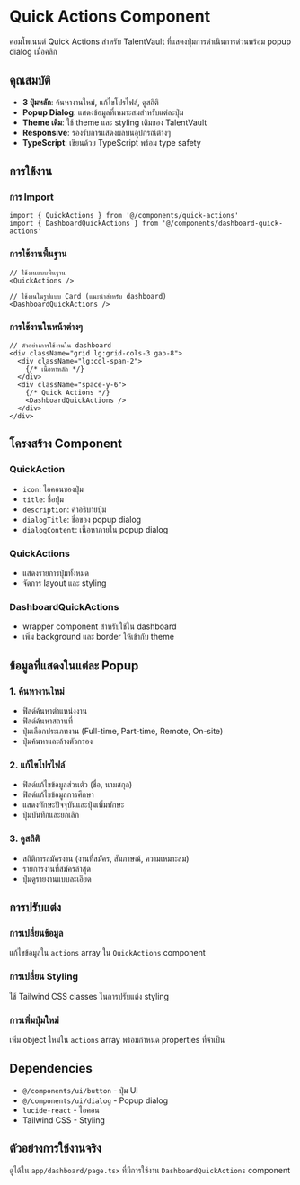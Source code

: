 # Quick Actions Component

คอมโพเนนต์ Quick Actions สำหรับ TalentVault ที่แสดงปุ่มการดำเนินการด่วนพร้อม popup dialog เมื่อคลิก

## คุณสมบัติ

- **3 ปุ่มหลัก**: ค้นหางานใหม่, แก้ไขโปรไฟล์, ดูสถิติ
- **Popup Dialog**: แสดงข้อมูลที่เหมาะสมสำหรับแต่ละปุ่ม
- **Theme เดิม**: ใช้ theme และ styling เดิมของ TalentVault
- **Responsive**: รองรับการแสดงผลบนอุปกรณ์ต่างๆ
- **TypeScript**: เขียนด้วย TypeScript พร้อม type safety

## การใช้งาน

### การ Import

```tsx
import { QuickActions } from '@/components/quick-actions'
import { DashboardQuickActions } from '@/components/dashboard-quick-actions'
```

### การใช้งานพื้นฐาน

```tsx
// ใช้งานแบบพื้นฐาน
<QuickActions />

// ใช้งานในรูปแบบ Card (แนะนำสำหรับ dashboard)
<DashboardQuickActions />
```

### การใช้งานในหน้าต่างๆ

```tsx
// ตัวอย่างการใช้งานใน dashboard
<div className="grid lg:grid-cols-3 gap-8">
  <div className="lg:col-span-2">
    {/* เนื้อหาหลัก */}
  </div>
  <div className="space-y-6">
    {/* Quick Actions */}
    <DashboardQuickActions />
  </div>
</div>
```

## โครงสร้าง Component

### QuickAction
- `icon`: ไอคอนของปุ่ม
- `title`: ชื่อปุ่ม
- `description`: คำอธิบายปุ่ม
- `dialogTitle`: ชื่อของ popup dialog
- `dialogContent`: เนื้อหาภายใน popup dialog

### QuickActions
- แสดงรายการปุ่มทั้งหมด
- จัดการ layout และ styling

### DashboardQuickActions
- wrapper component สำหรับใช้ใน dashboard
- เพิ่ม background และ border ให้เข้ากับ theme

## ข้อมูลที่แสดงในแต่ละ Popup

### 1. ค้นหางานใหม่
- ฟิลด์ค้นหาตำแหน่งงาน
- ฟิลด์ค้นหาสถานที่
- ปุ่มเลือกประเภทงาน (Full-time, Part-time, Remote, On-site)
- ปุ่มค้นหาและล้างตัวกรอง

### 2. แก้ไขโปรไฟล์
- ฟิลด์แก้ไขข้อมูลส่วนตัว (ชื่อ, นามสกุล)
- ฟิลด์แก้ไขข้อมูลการศึกษา
- แสดงทักษะปัจจุบันและปุ่มเพิ่มทักษะ
- ปุ่มบันทึกและยกเลิก

### 3. ดูสถิติ
- สถิติการสมัครงาน (งานที่สมัคร, สัมภาษณ์, ความเหมาะสม)
- รายการงานที่สมัครล่าสุด
- ปุ่มดูรายงานแบบละเอียด

## การปรับแต่ง

### การเปลี่ยนข้อมูล
แก้ไขข้อมูลใน `actions` array ใน `QuickActions` component

### การเปลี่ยน Styling
ใช้ Tailwind CSS classes ในการปรับแต่ง styling

### การเพิ่มปุ่มใหม่
เพิ่ม object ใหม่ใน `actions` array พร้อมกำหนด properties ที่จำเป็น

## Dependencies

- `@/components/ui/button` - ปุ่ม UI
- `@/components/ui/dialog` - Popup dialog
- `lucide-react` - ไอคอน
- Tailwind CSS - Styling

## ตัวอย่างการใช้งานจริง

ดูได้ใน `app/dashboard/page.tsx` ที่มีการใช้งาน `DashboardQuickActions` component
